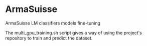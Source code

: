 # ArmaSuisse
ArmaSuisse LM classifiers models fine-tuning

The multi_gpu_training.sh script gives a way of using the project's repository to train and predict the dataset.
